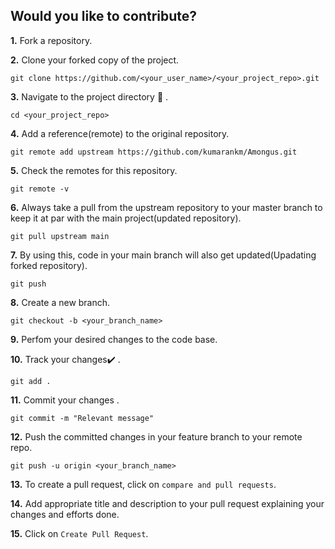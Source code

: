 ## Would you like to contribute?

**1.**  Fork a repository.

**2.**  Clone your forked copy of the project.

```
git clone https://github.com/<your_user_name>/<your_project_repo>.git
```

**3.** Navigate to the project directory :file_folder: .

```
cd <your_project_repo>
```

**4.** Add a reference(remote) to the original repository.

```
git remote add upstream https://github.com/kumarankm/Amongus.git
```

**5.** Check the remotes for this repository.

```
git remote -v
```

**6.** Always take a pull from the upstream repository to your master branch to keep it at par with the main project(updated repository).

```
git pull upstream main
```

**7.** By using this, code in your main branch will also get updated(Upadating forked repository).
```
git push
```

**8.** Create a new branch.

```
git checkout -b <your_branch_name>
```

**9.** Perfom your desired changes to the code base.

**10.** Track your changes:heavy_check_mark: .

```
git add . 
```

**11.** Commit your changes .

```
git commit -m "Relevant message"
```

**12.** Push the committed changes in your feature branch to your remote repo.

```
git push -u origin <your_branch_name>
```

**13.** To create a pull request, click on `compare and pull requests`.

**14.** Add appropriate title and description to your pull request explaining your changes and efforts done.

**15.** Click on `Create Pull Request`.
